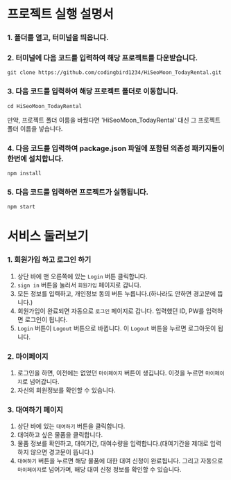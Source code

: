 # 프로젝트 실행 설명서
### 1. 폴더를 열고, 터미널을 띄웁니다.
### 2. 터미널에 다음 코드를 입력하여 해당 프로젝트를 다운받습니다.
    git clone https://github.com/codingbird1234/HiSeoMoon_TodayRental.git
### 3. 다음 코드를 입력하여 해당 프로젝트 폴더로 이동합니다.
    cd HiSeoMoon_TodayRental
만약, 프로젝트 폴더 이름을 바꿨다면 'HiSeoMoon_TodayRental' 대신 그 프로젝트 폴더 이름을 넣습니다.
### 4. 다음 코드를 입력하여 package.json 파일에 포함된 의존성 패키지들이 한번에 설치합니다.
    npm install
### 5. 다음 코드를 입력하면 프로젝트가 실행됩니다.
    npm start


# 서비스 둘러보기
### 1. 회원가입 하고 로그인 하기
1. 상단 바에 맨 오른쪽에 있는 `Login` 버튼 클릭합니다.
2. `sign in` 버튼을 눌러서 `회원가입` 페이지로 갑니다.
3. 모든 정보를 입력하고, 개인정보 동의 버튼 누릅니다.(하나라도 안하면 경고문에 뜹니다.)
4. 회원가입이 완료되면 자동으로 `로그인` 페이지로 갑니다. 입력했던 ID, PW를 입력하면 로그인이 됩니다.
5. `Login` 버튼이 `Logout` 버튼으로 바뀝니다. 이 `Logout` 버튼을 누르면 로그아웃이 됩니다.

### 2. 마이페이지
1. 로그인을 하면, 이전에는 없었던 `마이페이지` 버튼이 생깁니다. 이것을 누르면 `마이페이지`로 넘어갑니다.
2. 자신의 회원정보를 확인할 수 있습니다.

### 3. 대여하기 페이지
1. 상단 바에 있는 `대여하기` 버튼을 클릭합니다.
2. 대여하고 싶은 물품을 클릭합니다.
3. 물품 정보를 확인하고, 대여기간, 대여수량을 입력합니다.(대여기간을 제대로 입력하지 않으면 경고문이 뜹니다.)
4. `대여하기` 버튼을 누르면 해당 물품에 대한 대여 신청이 완료됩니다. 그리고 자동으로 `마이페이지`로 넘어가며, 해당 대여 신청 정보를 확인할 수 있습니다.

